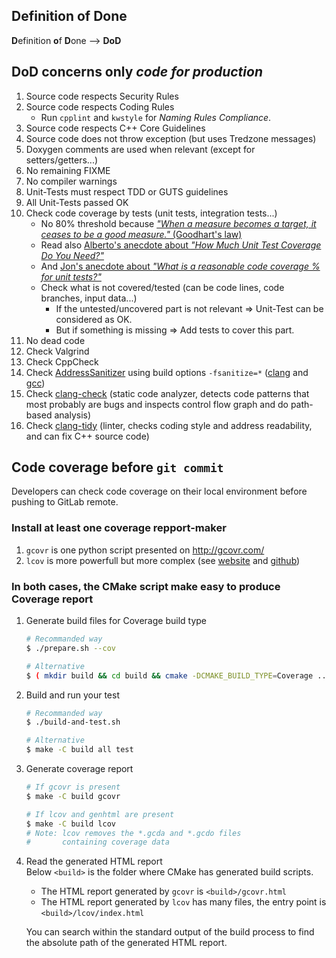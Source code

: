 Definition of Done
------------------

**D**efinition **o**f **D**one --> **DoD**


DoD concerns only ***code for production***
-------------------------------------------

1.  Source code respects Security Rules
2.  Source code respects Coding Rules
    * Run `cpplint` and `kwstyle` for *Naming Rules Compliance*.
3.  Source code respects C++ Core Guidelines
4.  Source code does not throw exception (but uses Tredzone messages)
5.  Doxygen comments are used when relevant (except for setters/getters...)
6.  No remaining FIXME
7.  No compiler warnings
8.  Unit-Tests must respect TDD or GUTS guidelines
9.  All Unit-Tests passed OK
10. Check code coverage by tests (unit tests, integration tests...)
    * No 80% threshold because [*"When a measure becomes a target, it ceases to be a good measure."* (Goodhart's law)](https://en.wikipedia.org/wiki/Goodhart's_law)
    * Read also [Alberto's anecdote about *"How Much Unit Test Coverage Do You Need?"*](http://www.artima.com/forums/flat.jsp?forum=106&thread=204677)
    * And [Jon's anecdote about *"What is a reasonable code coverage % for unit tests?"*](http://stackoverflow.com/a/90089/938111)
    * Check what is not covered/tested (can be code lines, code branches, input data...)
        * If the untested/uncovered part is not relevant => Unit-Test can be considered as OK.
        * But if something is missing => Add tests to cover this part.
11. No dead code
12. Check Valgrind
13. Check CppCheck
14. Check [AddressSanitizer](https://en.wikipedia.org/wiki/AddressSanitizer) using build options `-fsanitize=*` ([clang](http://clang.llvm.org/docs/AddressSanitizer.html) and [gcc](https://gcc.gnu.org/onlinedocs/gcc/Instrumentation-Options.html#index-fsanitize_003daddress-945))
15. Check [clang-check](http://clang.llvm.org/docs/ClangCheck.html) (static code analyzer, detects code patterns that most probably are bugs and inspects control flow graph and do path-based analysis)
16. Check [clang-tidy](http://clang.llvm.org/extra/clang-tidy/) (linter, checks coding style and address readability, and can fix C++ source code)


Code coverage before `git commit`
---------------------------------

Developers can check code coverage on their local environment before pushing to GitLab remote.

### Install at least one coverage repport-maker

1. `gcovr` is one python script presented on http://gcovr.com/
2. `lcov` is more powerfull but more complex (see [website](http://ltp.sourceforge.net/coverage/lcov.php) and [github](https://github.com/linux-test-project/lcov))

### In both cases, the CMake script make easy to produce Coverage report

1. Generate build files for Coverage build type

    ```bash
    # Recommanded way
    $ ./prepare.sh --cov

    # Alternative
    $ ( mkdir build && cd build && cmake -DCMAKE_BUILD_TYPE=Coverage .. )
    ```

2. Build and run your test

    ```bash
    # Recommanded way
    $ ./build-and-test.sh

    # Alternative
    $ make -C build all test
    ```
    
3. Generate coverage report

    ```bash
    # If gcovr is present
    $ make -C build gcovr

    # If lcov and genhtml are present
    $ make -C build lcov
    # Note: lcov removes the *.gcda and *.gcdo files
    #       containing coverage data
    ```

4. Read the generated HTML report  
   Below `<build>` is the folder where CMake has generated build scripts.
    * The HTML report generated by `gcovr` is `<build>/gcovr.html`
    * The HTML report generated by `lcov` has many files, the entry point is `<build>/lcov/index.html`
   
     You can search within the standard output of the build process to find the absolute path of the generated HTML report.

